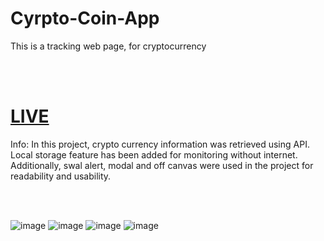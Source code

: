 # Cyrpto-Coin-App
This is a tracking web page,  for cryptocurrency 



<br><br>
<p align="center"><h1><a href="https://baharkose.github.io/Cyrpto-Coin-App/"> LIVE </a> </h1></p>

<p> Info: In this project, crypto currency information was retrieved using API.
Local storage feature has been added for monitoring without internet.
Additionally, swal alert, modal and off canvas were used in the project for readability and usability.</p>
<br><br>

![image](https://github.com/baharkose/Cyrpto-Coin-App/assets/110201916/3dee0990-14fa-4e3d-9007-a0bd62c77ed8)
![image](https://github.com/baharkose/Cyrpto-Coin-App/assets/110201916/06f44ba2-0353-48d6-8168-e94a7e70787b)
![image](https://github.com/baharkose/Cyrpto-Coin-App/assets/110201916/2d12bc61-cb0c-442d-8d68-d8d37e3a9a22)
![image](https://github.com/baharkose/Cyrpto-Coin-App/assets/110201916/74276f17-e596-4f18-afab-55dac71a8c85)





